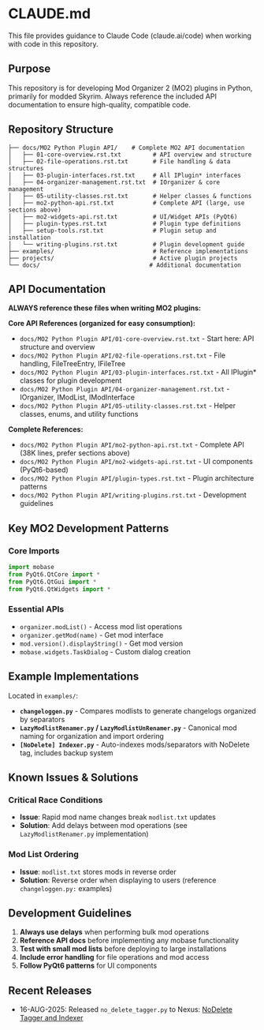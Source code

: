 # CLAUDE.md

This file provides guidance to Claude Code (claude.ai/code) when working with code in this repository.

## Purpose

This repository is for developing Mod Organizer 2 (MO2) plugins in Python, primarily for modded Skyrim. Always reference the included API documentation to ensure high-quality, compatible code.

## Repository Structure

```
├── docs/MO2 Python Plugin API/    # Complete MO2 API documentation
│   ├── 01-core-overview.rst.txt         # API overview and structure
│   ├── 02-file-operations.rst.txt       # File handling & data structures
│   ├── 03-plugin-interfaces.rst.txt     # All IPlugin* interfaces  
│   ├── 04-organizer-management.rst.txt  # IOrganizer & core management
│   ├── 05-utility-classes.rst.txt       # Helper classes & functions
│   ├── mo2-python-api.rst.txt           # Complete API (large, use sections above)
│   ├── mo2-widgets-api.rst.txt          # UI/Widget APIs (PyQt6)
│   ├── plugin-types.rst.txt             # Plugin type definitions
│   ├── setup-tools.rst.txt              # Plugin setup and installation
│   └── writing-plugins.rst.txt          # Plugin development guide
├── examples/                            # Reference implementations
├── projects/                            # Active plugin projects
└── docs/                               # Additional documentation
```

## API Documentation

**ALWAYS reference these files when writing MO2 plugins:**

**Core API References (organized for easy consumption):**
- `docs/MO2 Python Plugin API/01-core-overview.rst.txt` - Start here: API structure and overview
- `docs/MO2 Python Plugin API/02-file-operations.rst.txt` - File handling, FileTreeEntry, IFileTree
- `docs/MO2 Python Plugin API/03-plugin-interfaces.rst.txt` - All IPlugin* classes for plugin development
- `docs/MO2 Python Plugin API/04-organizer-management.rst.txt` - IOrganizer, IModList, IModInterface
- `docs/MO2 Python Plugin API/05-utility-classes.rst.txt` - Helper classes, enums, and utility functions

**Complete References:**
- `docs/MO2 Python Plugin API/mo2-python-api.rst.txt` - Complete API (38K lines, prefer sections above)
- `docs/MO2 Python Plugin API/mo2-widgets-api.rst.txt` - UI components (PyQt6-based)
- `docs/MO2 Python Plugin API/plugin-types.rst.txt` - Plugin architecture patterns
- `docs/MO2 Python Plugin API/writing-plugins.rst.txt` - Development guidelines

## Key MO2 Development Patterns

### Core Imports

```python
import mobase
from PyQt6.QtCore import *
from PyQt6.QtGui import *
from PyQt6.QtWidgets import *
```

### Essential APIs

- `organizer.modList()` - Access mod list operations
- `organizer.getMod(name)` - Get mod interface
- `mod.version().displayString()` - Get mod version
- `mobase.widgets.TaskDialog` - Custom dialog creation

## Example Implementations

Located in `examples/`:

- **`changeloggen.py`** - Compares modlists to generate changelogs organized by separators
- **`LazyModlistRenamer.py` / `LazyModlistUnRenamer.py`** - Canonical mod naming for organization and import ordering
- **`[NoDelete] Indexer.py`** - Auto-indexes mods/separators with NoDelete tag, includes backup system

## Known Issues & Solutions

### Critical Race Conditions

- **Issue**: Rapid mod name changes break `modlist.txt` updates
- **Solution**: Add delays between mod operations (see `LazyModlistRenamer.py` implementation)

### Mod List Ordering

- **Issue**: `modlist.txt` stores mods in reverse order
- **Solution**: Reverse order when displaying to users (reference `changeloggen.py:` examples)

## Development Guidelines

1. **Always use delays** when performing bulk mod operations
2. **Reference API docs** before implementing any mobase functionality  
3. **Test with small mod lists** before deploying to large installations
4. **Include error handling** for file operations and mod access
5. **Follow PyQt6 patterns** for UI components

## Recent Releases

- 16-AUG-2025: Released `no_delete_tagger.py` to Nexus: [NoDelete Tagger and Indexer](https://www.nexusmods.com/skyrimspecialedition/mods/157026)
